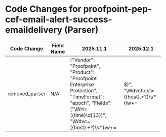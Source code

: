 # Code Changes for proofpoint-pep-cef-email-alert-success-emaildelivery (Parser)

| Code Change | Field Name | 2025.11.1 | 2025.12.1 |
|-------------|------------|-----------|------------|
| removed_parser | N/A | {"Vendor": "Proofpoint", "Product": "Proofpoint Enterprise Protection", "TimeFormat": "epoch", "Fields": ["\Wrt=({time}\d{13})", "\Wdvc=({host}.+?)\s*(\w+=|$)", "\Wdvchost=({host}.+?)\s*(\w+=|$)", "CEF:([^\|]*\|){5}({alert_name}[^\|]+)", "\WeventId=({alert_id}\d+)", "\Wsrc=({src_ip}((([0-9a-fA-F.]{0,4}):{1,2}){1,7}([0-9a-fA-F]){0,4})|(((25[0-5]|(2[0-4]|1\d|[0-9]|)\d)\.?\b){4}))(:({src_port}\d+))?", "\Wsuser=({email_address}([A-Za-z0-9]+[!#$%&'+\/=?^_`~.\-])*[A-Za-z0-9]+@({email_domain}[^\]\s\"\\,;\|]+\.[^\]\s\"\\,;\|]+))\s*(\w+=|$)", "\Wduser=({email_recipients}.+?)\s*(\w+=|$)", "\Wduser=({dest_email_address}([A-Za-z0-9]+[!#$%&'+\/=?^_`~.\-])*[A-Za-z0-9]+@({dest_email_domain}[^\]\s\"\\,;\|]+\.[^\]\s\"\\,;\|]+))", "\Wcs5=({email_attachments}.+?)\s*(\w+=|$)", "\Wcs5=\"?({email_attachment}[^,\"]+?)(\"|,|\s*(\w+=|$))", "\Wcs6=({email_subject}.+?)\s*(\w+=|$)", "\Wcn1=({bytes}\d+)", "({result}quarantine)"], "DupFields": ["email_address->email_user", "dest_email_address->target", "email_attachment->file_name", "alert_name->alert_type"], "Name": "proofpoint-pep-cef-email-alert-success-emaildelivery", "Conditions": ["CEF:", "|ProofPoint|FilterLog|", "|Email Delivery|"], "ParserVersion": "v1.0.0"} | N/A |